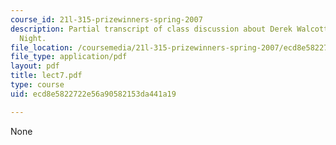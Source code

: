 ```yaml
---
course_id: 21l-315-prizewinners-spring-2007
description: Partial transcript of class discussion about Derek Walcott and In a Green
  Night.
file_location: /coursemedia/21l-315-prizewinners-spring-2007/ecd8e5822722e56a90582153da441a19_lect7.pdf
file_type: application/pdf
layout: pdf
title: lect7.pdf
type: course
uid: ecd8e5822722e56a90582153da441a19

---
```

None